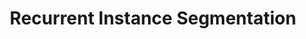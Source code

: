---
title: "Recurrent Instance Segmentation"
year: 2016
pdf_url: "http://www.robots.ox.ac.uk/~tvg/publications/2016/RIS7.pdf"
category: "vision"
author_list: "Bernardino Romera-Paredes, Philip H.S. Torr"
grant: "NULL"
pub_in: "European Conference on Computer Vision (ECCV) 2016"
---